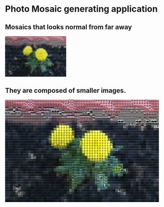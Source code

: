 # Photo Mosaic generating application

## Mosaics that looks normal from far away

<img src="https://github.com/matjmase/PhotoMosaic/blob/main/Screenshots/mosaic.jpeg" width="200" />

## They are composed of smaller images.

<img src="https://github.com/matjmase/PhotoMosaic/blob/main/Screenshots/mosaic.jpeg" width="600" />
